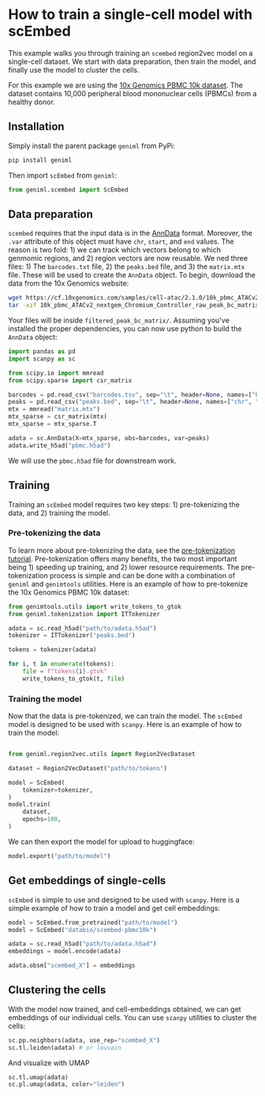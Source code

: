 # How to train a single-cell model with scEmbed

This example walks you through training an `scembed` region2vec model on a single-cell dataset. We start with data preparation, then train the model, and finally use the model to cluster the cells.

For this example we are using the [10x Genomics PBMC 10k dataset](https://www.10xgenomics.com/resources/datasets/10k-human-pbmcs-atac-v2-chromium-controller-2-standard). The dataset contains 10,000 peripheral blood mononuclear cells (PBMCs) from a healthy donor.


## Installation

Simply install the parent package `geniml` from PyPi:

```bash
pip install geniml
```

Then import `scEmbed` from `geniml`:

```python
from geniml.scembed import ScEmbed
```

## Data preparation
`scembed` requires that the input data is in the [AnnData](https://anndata.readthedocs.io/en/latest/) format. Moreover, the `.var` attribute of this object must have `chr`, `start`, and `end` values. The reason is two fold: 1) we can track which vectors belong to which genmomic regions, and 2) region vectors are now reusable. We ned three files: 1) The `barcodes.txt` file, 2) the `peaks.bed` file, and 3) the `matrix.mtx` file. These will be used to create the `AnnData` object. To begin, download the data from the 10x Genomics website:

```bash
wget https://cf.10xgenomics.com/samples/cell-atac/2.1.0/10k_pbmc_ATACv2_nextgem_Chromium_Controller/10k_pbmc_ATACv2_nextgem_Chromium_Controller_raw_peak_bc_matrix.tar.gz
tar -xzf 10k_pbmc_ATACv2_nextgem_Chromium_Controller_raw_peak_bc_matrix.tar.gz
```

Your files will be inside `filtered_peak_bc_matrix/`. Assuming you've installed the proper dependencies, you can now use python to build the `AnnData` object:

```python
import pandas as pd
import scanpy as sc

from scipy.io import mmread
from scipy.sparse import csr_matrix

barcodes = pd.read_csv("barcodes.tsv", sep="\t", header=None, names=["barcode"])
peaks = pd.read_csv("peaks.bed", sep="\t", header=None, names=["chr", "start", "end"])
mtx = mmread("matrix.mtx")
mtx_sparse = csr_matrix(mtx)
mtx_sparse = mtx_sparse.T

adata = sc.AnnData(X=mtx_sparse, obs=barcodes, var=peaks)
adata.write_h5ad("pbmc.h5ad")
```

We will use the `pbmc.h5ad` file for downstream work.

## Training

Training an `scEmbed` model requires two key steps: 1) pre-tokenizing the data, and 2) training the model.

### Pre-tokenizing the data
To learn more about pre-tokenizing the data, see the [pre-tokenization tutorial](./pre-tokenization.md). Pre-tokenization offers many benefits, the two most important being 1) speeding up training, and 2) lower resource requirements. The pre-tokenization process is simple and can be done with a combination of `geniml` and `genimtools` utilities. Here is an example of how to pre-tokenize the 10x Genomics PBMC 10k dataset:

```python
from genimtools.utils import write_tokens_to_gtok
from geniml.tokenization import ITTokenizer

adata = sc.read_h5ad("path/to/adata.h5ad")
tokenizer = ITTokenizer("peaks.bed")

tokens = tokenizer(adata)

for i, t in enumerate(tokens):
    file = f"tokens{i}.gtok"
    write_tokens_to_gtok(t, file)
```

### Training the model

Now that the data is pre-tokenized, we can train the model. The `scEmbed` model is designed to be used with `scanpy`. Here is an example of how to train the model:

```python

from geniml.region2vec.utils import Region2VecDataset

dataset = Region2VecDataset("path/to/tokens")

model = ScEmbed(
    tokenizer=tokenizer,
)
model.train(
    dataset,
    epochs=100,
)
```

We can then export the model for upload to huggingface:

```python
model.export("path/to/model")
```

## Get embeddings of single-cells
`scEmbed` is simple to use and designed to be used with `scanpy`. Here is a simple example of how to train a model and get cell embeddings:

```python
model = ScEmbed.from_pretrained("path/to/model")
model = ScEmbed("databio/scembed-pbmc10k")

adata = sc.read_h5ad("path/to/adata.h5ad")
embeddings = model.encode(adata)

adata.obsm["scembed_X"] = embeddings
```

## Clustering the cells
With the model now trained, and cell-embeddings obtained, we can get embeddings of our individual cells. You can use `scanpy` utilities to cluster the cells:

```python
sc.pp.neighbors(adata, use_rep="scembed_X")
sc.tl.leiden(adata) # or louvain
```

And visualize with UMAP

```python
sc.tl.umap(adata)
sc.pl.umap(adata, color="leiden")
```
